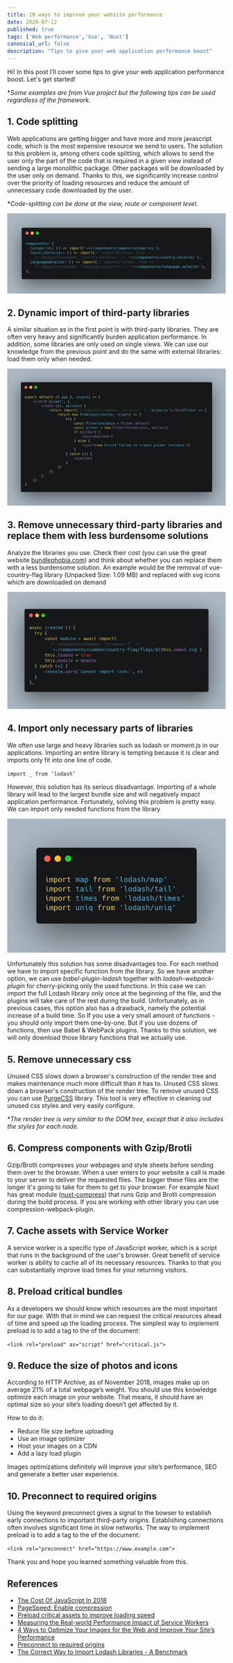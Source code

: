 ```yaml
---
title: 10 ways to improve your website performance 
date: 2020-07-12
published: true
tags: ['Web performance','Vue', 'Nuxt']
canonical_url: false
description: "Tips to give your web application performance boost"
---
```


Hi!
In this post I’ll cover some tips to give your web application performance boost. Let's get started!

**Some examples are from Vue project but the following tips can be used regardless of the framework.*


## 1. Code splitting

Web applications are getting bigger and have more and more javascript code, which is the most expensive resource we send to users.
The solution to this problem is, among others code splitting, which allows to send the user only the part of the code that is required in a given view instead of sending a large monolithic package. Other packages will be downloaded by the user only on demand. Thanks to this, we significantly increase control over the priority of loading resources and reduce the amount of unnecessary code downloaded by the user.

**Code-splitting can be done at the view, route or component level.*

![Image](./images/dynamic-imports.png)


## 2. Dynamic import of third-party libraries

A similar situation as in the first point is with third-party libraries. They are often very heavy and significantly burden application performance. In addition, some libraries are only used on single views. We can use our knowledge from the previous point and do the same with external libraries: load them only when needed.

![Image](./images/import-library-on-demand.png)


## 3. Remove unnecessary third-party libraries and replace them with less burdensome solutions

Analyze the libraries you use. Check their cost (you can use the great website [bundlephobia.com](https://bundlephobia.com/)) and think about whether you can replace them with a less burdensome solution. An example would be the removal of vue-country-flag library (Unpacked Size: 1.09 MB) and replaced with svg icons which are downloaded on demand

![Image](./images/dynamic-icons.png)


## 4. Import only necessary parts of libraries

We often use large and heavy libraries such as lodash or moment.js in our applications. Importing an entire library is tempting because it is clear and imports only fit into one line of code.

`import _ from ‘lodash’`

However, this solution has its serious disadvantage. Importing of a whole library will lead to the largest bundle size and will negatively impact application performance. Fortunately, solving this problem is pretty easy. We can import only needed functions from the library

![Image](./images/lodash.png)

Unfortunately this solution has some disadvantages too. For each method we have to import specific function from the library. So we have another option, we can use *babel-plugin-lodash* together with *lodash-webpack-plugin* for cherry-picking only the used functions. In this case we can import the full Lodash library only once at the beginning of the file, and the plugins will take care of the rest during the build. Unfortunately, as in previous cases, this option also has a drawback, namely the potential increase of a build time. So If you use a very small amount of functions - you should only import them one-by-one. But if you use dozens of functions, then use Babel & WebPack plugins. Thanks to this solution, we will only download those library functions that we actually use.


## 5. Remove unnecessary css

Unused CSS slows down a browser's construction of the render tree and makes maintenance much more difficult than it has to. Unused CSS slows down a browser's construction of the render tree.
To remove unused CSS you can use [PurgeCSS](https://purgecss.com/) library. This tool is very effective in cleaning out unused css styles and very easily configure.

**The render tree is very similar to the DOM tree, except that it also includes the styles for each node.*


## 6. Compress components with Gzip/Brotli

Gzip/Brotli compresses your webpages and style sheets before sending them over to the browser. When a user enters to your website a call is made to your server to deliver the requested files. The bigger these files are the longer it's going to take for them to get to your browser.
For example Nuxt has great module ([nuxt-compress](https://www.npmjs.com/package/nuxt-compress)) that runs Gzip and Brotli compression during the build process. If you are working with other library you can use compression-webpack-plugin.


## 7. Cache assets with Service Worker

A service worker is a specific type of JavaScript worker, which is a script that runs in the background of the user's browser.
Great benefit of service worker is ability to cache all of its necessary resources. Thanks to that you can substantially improve load times for your returning visitors.


## 8. Preload critical bundles

As a developers we should know which resources are the most important for our page. With that in mind we can request the critical resources ahead of time and speed up the loading process.
The simplest way to implement preload is to add a <link> tag to the <head> of the document:

`<link rel="preload" as="script" href="critical.js">`


## 9. Reduce the size of photos and icons

According to HTTP Archive, as of November 2018, images make up on average 21% of a total webpage’s weight.
You should use this knowledge optimize each image on your website. That means, it should have an optimal size so your site’s loading doesn’t get affected by it.

How to do it:
* Reduce file size before uploading
* Use an image optimizer
* Host your images on a CDN
* Add a lazy load plugin

Images optimizations definitely will improve your site’s performance, SEO and generate a better user experience.


## 10. Preconnect to required origins

Using the keyword preconnect gives a signal to the bowser to establish early connections to important third-party origins. Establishing connections often involves significant time in slow networks. The way to implement preload is to add a <link> tag to the <head> of the document:

`<link rel="preconnect" href="https://www.example.com">`




Thank you and hope you learned something valuable from this.


## References
* [The Cost Of JavaScript In 2018](https://medium.com/@addyosmani/the-cost-of-javascript-in-2018-7d8950fbb5d4)
* [PageSpeed: Enable compression](https://gtmetrix.com/enable-gzip-compression.html)
* [Preload critical assets to improve loading speed](https://web.dev/preload-critical-assets/)
* [Measuring the Real-world Performance Impact of Service Workers](https://developers.google.com/web/showcase/2016/service-worker-perf)
* [4 Ways to Optimize Your Images for the Web and Improve Your Site’s Performance](https://artisanthemes.io/optimize-images-for-web-improve-performance/)
* [Preconnect to required origins](https://web.dev/uses-rel-preconnect/)
* [The Correct Way to Import Lodash Libraries - A Benchmark](https://www.blazemeter.com/blog/the-correct-way-to-import-lodash-libraries-a-benchmark)

